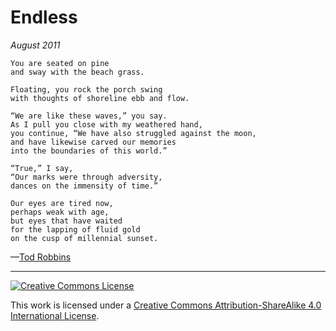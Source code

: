 # Endless
_August 2011_
```
You are seated on pine
and sway with the beach grass.

Floating, you rock the porch swing
with thoughts of shoreline ebb and flow.

“We are like these waves,” you say.
As I pull you close with my weathered hand,
you continue, “We have also struggled against the moon,
and have likewise carved our memories
into the boundaries of this world.”

“True,” I say,
“Our marks were through adversity,
dances on the immensity of time.”

Our eyes are tired now,
perhaps weak with age,
but eyes that have waited
for the lapping of fluid gold
on the cusp of millennial sunset.
```
—[Tod Robbins](http://todrobbins.com)

---

<a rel="license" href="http://creativecommons.org/licenses/by-sa/4.0/">
<img alt="Creative Commons License" style="border-width:0" src="https://i.creativecommons.org/l/by-sa/4.0/88x31.png" /></a><br />

This work is licensed under a <a rel="license" href="http://creativecommons.org/licenses/by-sa/4.0/">Creative Commons Attribution-ShareAlike 4.0 International License</a>.